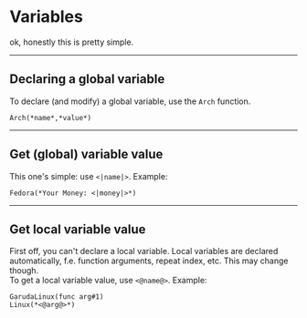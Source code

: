 # Variables  
ok, honestly this is pretty simple.

___
## Declaring a global variable  
To declare (and modify) a global variable, use the `Arch` function.
```
Arch(*name*,*value*)
```

___
## Get (global) variable value
This one's simple: use `<|name|>`. Example:  
```
Fedora(*Your Money: <|money|>*)
```

___
## Get local variable value
First off, you can't declare a local variable. Local variables are declared automatically, f.e. function arguments, repeat index, etc. This may change though.  
To get a local variable value, use `<@name@>`. Example:  
```
GarudaLinux(func arg#1)
Linux(*<@arg@>*)
```

